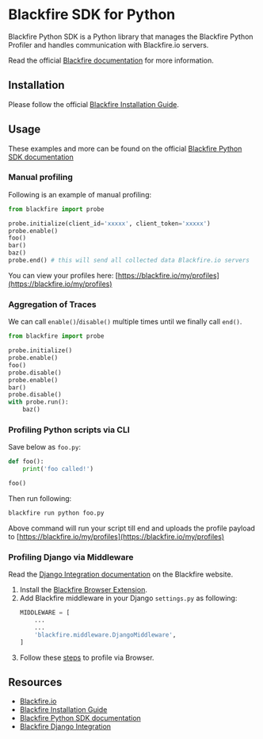 Blackfire SDK for Python
========================

Blackfire Python SDK is a Python library that manages the Blackfire Python
Profiler and handles communication with Blackfire.io servers.

Read the official [Blackfire documentation](https://blackfire.io/docs/index)
for more information.

Installation
------------

Please follow the official [Blackfire Installation
Guide](https://blackfire.io/docs/up-and-running/installation).

Usage
-----

These examples and more can be found on the official [Blackfire Python SDK
documentation](https://blackfire.io/docs/integrations/python/sdk)

### Manual profiling

Following is an example of manual profiling:

```python
from blackfire import probe

probe.initialize(client_id='xxxxx', client_token='xxxxx')
probe.enable()
foo()
bar()
baz()
probe.end() # this will send all collected data Blackfire.io servers
```

You can view your profiles here:
[https://blackfire.io/my/profiles](https://blackfire.io/my/profiles)

### Aggregation of Traces

We can call `enable()`/`disable()` multiple times until we finally call `end()`.

```python
from blackfire import probe

probe.initialize()
probe.enable()
foo()
probe.disable()
probe.enable()
bar()
probe.disable()
with probe.run():
    baz()
```

### Profiling Python scripts via CLI

Save below as `foo.py`:

```python
def foo():
    print('foo called!')

foo()
```

Then run following:

```bash
blackfire run python foo.py
```

Above command will run your script till end and uploads the profile payload to
[https://blackfire.io/my/profiles](https://blackfire.io/my/profiles)

### Profiling Django via Middleware

Read the [Django Integration documentation](https://blackfire.io/docs/integrations/python/sdk) on the Blackfire website.

1. Install the [Blackfire Browser Extension](https://blackfire.io/docs/integrations/browsers/chrome).
2. Add Blackfire middleware in your Django `settings.py` as following:
   ```python
   MIDDLEWARE = [
       ...
       ...
       'blackfire.middleware.DjangoMiddleware',
   ]
   ```
3. Follow these [steps](https://blackfire.io/docs/cookbooks/profiling-http-via-browser) to
   profile via Browser.

Resources
---------

- [Blackfire.io](https://blackfire.io)
- [Blackfire Installation Guide](https://blackfire.io/docs/up-and-running/installation)
- [Blackfire Python SDK documentation](https://blackfire.io/docs/integrations/python/sdk)
- [Blackfire Django Integration](https://blackfire.io/docs/integrations/python/django)
